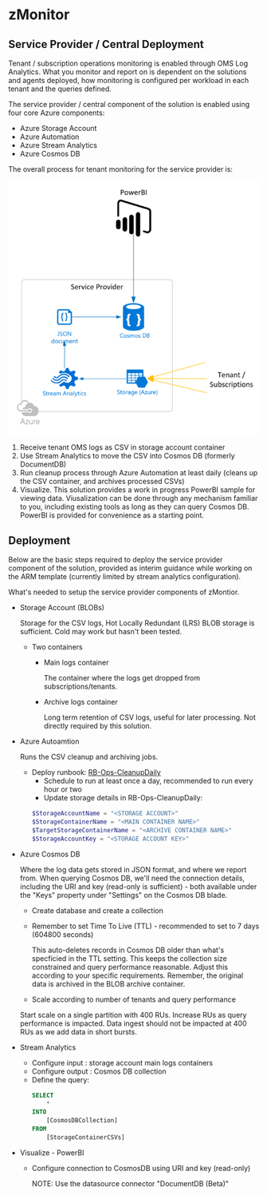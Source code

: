 # zMonitor

## Service Provider / Central Deployment

Tenant / subscription operations monitoring is enabled through OMS Log Analytics. What you monitor and report on is dependent on the solutions and agents deployed, how monitoring is configured per workload in each tenant and the queries defined.

The service provider / central component of the solution is enabled using four core Azure components:

* Azure Storage Account
* Azure Automation
* Azure Stream Analytics
* Azure Cosmos DB

The overall process for tenant monitoring for the service provider is:

![zMonitorCentral](images/zMonitorCentral.png)

1. Receive tenant OMS logs as CSV in storage account container
1. Use Stream Analytics to move the CSV into Cosmos DB (formerly DocumentDB)
1. Run cleanup process through Azure Automation at least daily (cleans up the CSV container, and archives processed CSVs)
1. Visualize. This solution provides a work in progress PowerBI sample for viewing data. Viusalization can be done through any mechanism familiar to you, including existing tools as long as they can query Cosmos DB. PowerBI is provided for convenience as a starting point.

## Deployment

Below are the basic steps required to deploy the service provider component of the solution, provided as interim guidance while working on the ARM template (currently limited by stream analytics configuration).

What's needed to setup the service provider components of zMontior.

* Storage Account (BLOBs)

  Storage for the CSV logs, Hot Locally Redundant (LRS) BLOB storage is sufficient. Cold may work but hasn't been tested.
  * Two containers
    * Main logs container

      The container where the logs get dropped from subscriptions/tenants.

    * Archive logs container

      Long term retention of CSV logs, useful for later processing. Not directly required by this solution.

* Azure Autoamtion

  Runs the CSV cleanup and archiving jobs.
  * Deploy runbook: [RB-Ops-CleanupDaily][1]
    * Schedule to run at least once a day, recommended to run every hour or two
    * Update storage details in RB-Ops-CleanupDaily:
    ```PowerShell
    $StorageAccountName = "<STORAGE ACCOUNT>"
    $StorageContainerName = "<MAIN CONTAINER NAME>"
    $TargetStorageContainerName = "<ARCHIVE CONTAINER NAME>"
    $StorageAccountKey = "<STORAGE ACCOUNT KEY>"
    ```
* Azure Cosmos DB

  Where the log data gets stored in JSON format, and where we report from. When querying Cosmos DB, we'll need the connection details, including the URI and key (read-only is sufficient) - both available under the "Keys" property under "Settings" on the Cosmos DB blade.
    * Create database and create a collection
    * Remember to set Time To Live (TTL) - recommended to set to 7 days (604800 seconds)

      This auto-deletes records in Cosmos DB older than what's specficied in the TTL setting. This keeps the collection size constrained  and query performance reasonable. Adjust this according to your specific requirements. Remember, the original data is archived in the BLOB archive container.

    * Scale according to number of tenants and query performance

    Start scale on a single partition with 400 RUs. Increase RUs as query performance is impacted. Data ingest should not be impacted at 400 RUs as we add data in short bursts. 

* Stream Analytics
  * Configure input : storage account main logs containers
  * Configure output : Cosmos DB collection
  * Define the query:
    ```SQL
    SELECT
        *
    INTO
        [CosmosDBCollection]
    FROM
        [StorageContainerCSVs]
    ```
* Visualize - PowerBI
  * Configure connection to CosmosDB using URI and key (read-only)

    NOTE: Use the datasource connector "DocumentDB (Beta)"

<!-- LINKS -->
[1]:deploy/serviceprovider/PS-Ops-CleanupDaily.ps1